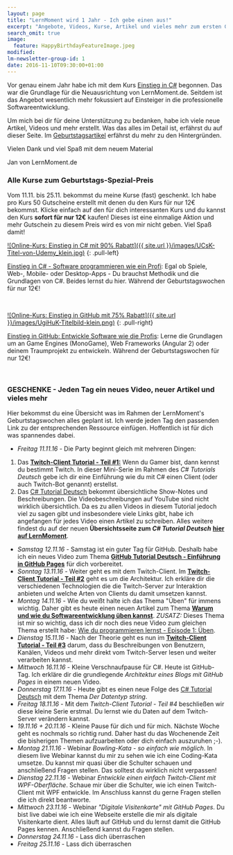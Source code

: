 ```yaml
---
layout: page
title: "LernMoment wird 1 Jahr - Ich gebe einen aus!"
excerpt: "Angebote, Videos, Kurse, Artikel und vieles mehr zum ersten Geburtstag von LernMoment.de"
search_omit: true
image:
  feature: HappyBirthdayFeatureImage.jpeg
modified:
lm-newsletter-group-id: 1
date: 2016-11-10T09:30:00+01:00
---
```


Vor genau einem Jahr habe ich mit dem Kurs [Einstieg in C#](/einstieg-csharp/) begonnen. Das war die Grundlage für die Neuausrichtung von LernMoment.de. Seitdem ist das Angebot wesentlich mehr fokussiert auf Einsteiger in die professionelle Softwareentwicklung. 

Um mich bei dir für deine Unterstützung zu bedanken, habe ich viele neue Artikel, Videos und mehr erstellt. Was das alles im Detail ist, erfährst du auf dieser Seite. Im [Geburtstagsartikel](/alle/erster-geburtstag-danke/) erfährst du mehr zu den Hintergründen.

Vielen Dank und viel Spaß mit dem neuem Material

Jan von LernMoment.de

### Alle Kurse zum Geburtstags-Spezial-Preis

Vom 11.11. bis 25.11. bekommst du meine Kurse (fast) geschenkt. Ich habe pro Kurs 50 Gutscheine erstellt mit denen du den Kurs für nur 12€ bekommst. Klicke einfach auf den für dich interessanten Kurs und du kannst den Kurs **sofort für nur 12€** kaufen! Dieses ist eine einmalige Aktion und mehr Gutschein zu diesem Preis wird es von mir nicht geben. Viel Spaß damit!

[![Online-Kurs: Einstieg in C# mit 90% Rabatt]({{ site.url }}/images/UCsK-Titel-von-Udemy_klein.jpg)](https://www.udemy.com/einstieg-in-csharp-software-programmieren-wie-ein-profi/?couponCode=GEB2016_UCSK12)
{: .pull-left}

[Einstieg in C# - Software programmieren wie ein Profi](https://www.udemy.com/einstieg-in-csharp-software-programmieren-wie-ein-profi/?couponCode=GEB2016_UCSK12): Egal ob Spiele, Web-, Mobile- oder Desktop-Apps - Du brauchst Methodik und die Grundlagen von C#. Beides lernst du hier. Während der Geburtstagswochen für nur 12€!

<br>

[![Online-Kurs: Einstieg in GitHub mit 75% Rabatt]({{ site.url }}/images/UgiHuK-Titelbild-klein.png)](https://www.udemy.com/github-fuer-entwickler/?couponCode=GEB2016_UGIHUK12)
{: .pull-right}

[Einstieg in GitHub: Entwickle Software wie die Profis](https://www.udemy.com/github-fuer-entwickler/?couponCode=GEB2016_UGIHUK12): Lerne die Grundlagen um an Game Engines (MonoGame), Web Frameworks (Angular 2) oder deinem Traumprojekt zu entwickeln.
 Während der Geburtstagswochen für nur 12€!

<br>

### GESCHENKE - Jeden Tag ein neues Video, neuer Artikel und vieles mehr

Hier bekommst du eine Übersicht was im Rahmen der LernMoment's Geburtstagswochen alles geplant ist. Ich werde jeden Tag den passenden Link zu der entsprechenden Ressource einfügen. Hoffentlich ist für dich was spannendes dabei.

 - *Freitag 11.11.16* - Die Party beginnt gleich mit mehreren Dingen:
  1. Das [**Twitch-Client Tutorial - Teil #1:**](/csharp-tutorial-deutsch/twitch-client-einleitung/) Wenn du Gamer bist, dann kennst du bestimmt Twitch. In dieser Mini-Serie im Rahmen des *C# Tutorials Deutsch* gebe ich dir eine Einführung wie du mit C# einen Client (oder auch Twitch-Bot genannt) erstellst.
  2. Das [C# Tutorial Deutsch](/csharp-tutorial-deutsch/) bekommt übersichtliche Show-Notes und Beschreibungen. Die Videobeschreibungen auf YouTube sind nicht wirklich übersichtlich. Da es zu allen Videos in diesem Tutorial jedoch viel zu sagen gibt und insbesondere viele Links gibt, habe ich angefangen für jedes Video einen Artikel zu schreiben. Alles weitere findest du auf der neuen **Übersichtsseite zum *C# Tutorial Deutsch*** [**hier auf LernMoment**](/csharp-tutorial-deutsch/).   
 - *Samstag 12.11.16* - Samstag ist ein guter Tag für GitHub. Deshalb habe ich ein neues Video zum Thema [**GitHub Tutorial Deutsch - Einführung in GitHub Pages**](https://youtu.be/TvJXACCwkC8) für dich vorbereitet.
 - *Sonntag 13.11.16* - Weiter geht es mit dem Twitch-Client. Im [**Twitch-Client Tutorial - Teil #2**](/csharp-tutorial-deutsch/twitch-client-architektur/) geht es um die Architektur. Ich erkläre dir die verschiedenen Technologien die die Twitch-Server zur Interaktion anbieten und welche Arten von Clients du damit umsetzen kannst.
 - *Montag 14.11.16* - Wie du weißt halte ich das Thema "Üben" für immens wichtig. Daher gibt es heute einen neuen Artikel zum Thema [**Warum und wie du Softwareentwicklung üben kannst**](/alle/richtig-ueben/). *ZUSATZ:* Dieses Thema ist mir so wichtig, dass ich dir noch dies neue Video zum gleichen Thema erstellt habe: [Wie du programmieren lernst - Episode 1: Üben](https://youtu.be/fLwpnLXIKrI).
 - *Dienstag 15.11.16* - Nach der Theorie geht es nun im [**Twitch-Client Tutorial - Teil #3**](/csharp-tutorial-deutsch/twitch-client-daten-lesen-per-api/) darum, dass du Beschreibungen von Benutzern, Kanälen, Videos und mehr direkt vom Twitch-Server lesen und weiter verarbeiten kannst.
 - *Mittwoch 16.11.16* - Kleine Verschnaufpause für C#. Heute ist GitHub-Tag. Ich erkläre dir die grundlegende *Architektur eines Blogs mit GitHub Pages* in einem neuen Video.
 - *Donnerstag 17.11.16* - Heute gibt es einen neue Folge des [C# Tutorial Deutsch](/csharp-tutorial-deutsch/) mit dem Thema *Der Datentyp string*.
 - *Freitag 18.11.16* - Mit dem *Twitch-Client Tutorial - Teil #4* beschließen wir diese kleine Serie erstmal. Du lernst wie du Daten auf dem Twitch-Server verändern kannst.
 - *19.11.16 + 20.11.16* - Kleine Pause für dich und für mich. Nächste Woche geht es nochmals so richtig rund. Daher hast du das Wochenende Zeit die bisherigen Themen aufzuarbeiten oder dich einfach auszuruhen ;-).
 - *Montag 21.11.16* - Webinar *Bowling-Kata - so einfach wie möglich*. In diesem live Webinar kannst du mir zu sehen wie ich eine Coding-Kata umsetze. Du kannst mir quasi über die Schulter schauen und anschließend Fragen stellen. Das solltest du wirklich nicht verpassen!
 - *Dienstag 22.11.16* - Webinar *Entwickle einen einfach Twitch-Client mit WPF-Oberfläche*. Schaue mir über die Schulter, wie ich einen Twitch-Client mit WPF entwickle. Im Anschluss kannst du gerne Fragen stellen die ich direkt beantworte.
 - *Mittwoch 23.11.16* - Webinar *"Digitale Visitenkarte" mit GitHub Pages*. Du bist live dabei wie ich eine Webseite erstelle die mir als digitale Visitenkarte dient. Alles läuft auf GitHub und du lernst damit die GitHub Pages kennen. Anschließend kannst du Fragen stellen.
 - *Donnerstag 24.11.16* - Lass dich überraschen  
 - *Freitag 25.11.16* - Lass dich überraschen  
